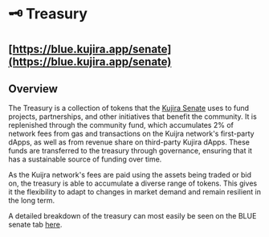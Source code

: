 # 🗝 Treasury

## [https://blue.kujira.app/senate](https://blue.kujira.app/senate)

## Overview

The Treasury is a collection of tokens that the [Kujira Senate](./) uses to fund projects, partnerships, and other initiatives that benefit the community. It is replenished through the community fund, which accumulates 2% of network fees from gas and transactions on the Kuijra network's first-party dApps, as well as from revenue share on third-party Kujira dApps. These funds are transferred to the treasury through governance, ensuring that it has a sustainable source of funding over time.

As the Kuijra network's fees are paid using the assets being traded or bid on, the treasury is able to accumulate a diverse range of tokens. This gives it the flexibility to adapt to changes in market demand and remain resilient in the long term.

A detailed breakdown of the treasury can most easily be seen on the BLUE senate tab [here](treasury.md#https-blue.kujira.app-senate).&#x20;
